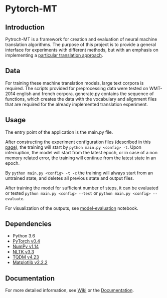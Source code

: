 # Pytorch-MT

## Introduction

Pytroch-MT is a framework for creation and evaluation of neural machine translation algorithms. The purpose of this project is to provide a general interface for experiments with different methods, but with an emphasis on implementing a [particular translation approach](https://arxiv.org/abs/1711.00043). 


## Data

For training these machine translation models, large text corpora is required. The scripts provided for preprocessing data were tested on WMT-2014 english and french corpora. generate.py contains the sequence of functions, which creates the data with the vocabulary and alignment files that are required for the already implemented translation experiment.


## Usage

The entry point of the application is the main.py file.

After constructing the experiment configuration files (described in this [page](https://github.com/Mrpatekful/nmt-BMEVIAUAL01/blob/master/configs/README.md)), the training will start by `python main.py <config> -t`. Upon interruption, the model will start from the latest epoch, or in case of a non memory related error, the training will continue from the latest state in an epoch. 

By `python main.py <config> -t -c` the training will always start from an untrained state, and deletes all previous state and output files.

After training the model for sufficient number of steps, it can be evaluated or tested `python main.py <config> --test` or `python main.py <config> --evaluate`.

For visualization of the outputs, see [model-evaluation](https://github.com/Mrpatekful/nmt-BMEVIAUAL01/blob/master/model-evaluation.ipynb) notebook.


## Dependencies

* Python 3.6
* [PyTorch v0.4](https://pytorch.org/)
* [NumPy v1.14](https://www.scipy.org/scipylib/download.html)
* [NLTK v3.3](https://www.nltk.org/install.html)
* [TQDM v4.23](https://pypi.org/project/tqdm/)
* [Matplotlib v2.2.2](https://matplotlib.org/users/installing.html)

## Documentation

For more detailed information, see [Wiki](https://github.com/Mrpatekful/nmt-BMEVIAUAL01/wiki) or the [Documentation](https://github.com/Mrpatekful/nmt-BMEVIAUAL01/blob/master/docs.pdf).


